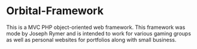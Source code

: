 # Orbital-Framework

This is a MVC PHP object-oriented web framework. This framework was mode by Joseph Rymer and is intended to work for various gaming groups as well as personal websites for portfolios along with small business.
